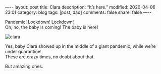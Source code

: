 —--
layout: post
title: Clara
description: “It’s here.”
modified: 2020-04-06 23:01
category: blog
tags: [post, dad]
comments: false
share: false
—--

Pandemic! Lockdown! Lockdown!  
Oh, no, the baby is coming! The baby is here! 

![clara](https://raw.githubusercontent.com/maique/xanatoNet/master/docs/images/clara.png)

Yes, baby Clara showed up in the middle of a giant pandemic, while we’re under quarantine!  
These are crazy times, no doubt about that.  

But amazing ones.
